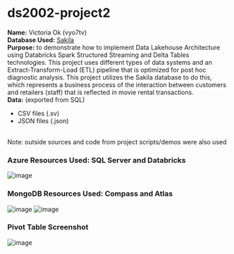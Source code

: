 # ds2002-project2
**Name:** Victoria Ok (vyo7tv) <br>
**Database Used:** [Sakila](https://dev.mysql.com/doc/sakila/en/) <br>
**Purpose:** to demonstrate how to implement Data Lakehouse Architecture using Databricks Spark Structured Streaming and Delta Tables technologies. This project uses  different types of data systems and an Extract-Transform-Load (ETL) pipeline that is optimized for post hoc diagnostic analysis. This project utilizes the Sakila database to do this, which represents a business process of the interaction between customers and retailers (staff) that is reflected in movie rental transactions. <br>
**Data:** (exported from SQL)
  - CSV files (.sv)
  - JSON files (.json)

<br>
Note: outside sources and code from project scripts/demos were also used

### Azure Resources Used: SQL Server and Databricks
![image](https://user-images.githubusercontent.com/89366891/207525234-e3bfc469-5fa5-47c2-baa6-c9d712b9773b.png)

### MongoDB Resources Used: Compass and Atlas
![image](https://user-images.githubusercontent.com/89366891/207524767-e0fe51f2-5f69-4a02-b035-07b29bc5486d.png)
![image](https://user-images.githubusercontent.com/89366891/207524583-7c9f68a9-ef03-4b01-9a91-dceaea7cc585.png)

### Pivot Table Screenshot
![image](https://user-images.githubusercontent.com/89366891/207526677-9b511751-a94e-4438-bd14-c5729c8697d4.png)
